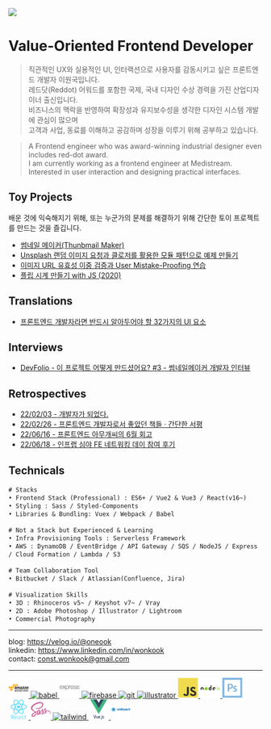 ![](https://media-exp2.licdn.com/dms/image/C4D16AQExcQTfJXDHMg/profile-displaybackgroundimage-shrink_350_1400/0/1654188588458?e=1660176000&v=beta&t=Fn26cNHT0NHFhARD_7kVblGfC_1BWPNH1UDyBHCfNDA)

# Value-Oriented Frontend Developer

> 직관적인 UX와 실용적인 UI, 인터랙션으로 사용자를 감동시키고 싶은 프론트엔드 개발자 이원국입니다.   
> 레드닷(Reddot) 어워드를 포함한 국제, 국내 디자인 수상 경력을 가진 산업디자이너 출신입니다.   
> 비즈니스의 맥락을 반영하여 확장성과 유지보수성을 생각한 디자인 시스템 개발에 관심이 많으며  
> 고객과 사업, 동료를 이해하고 공감하며 성장을 이루기 위해 공부하고 있습니다.   

> A Frontend engineer who was award-winning industrial designer even includes red-dot award.  
I am currently working as a frontend engineer at Medistream.  
Interested in user interaction and designing practical interfaces.    

## Toy Projects
배운 것에 익숙해지기 위해, 또는 누군가의 문제를 해결하기 위해 간단한 토이 프로젝트를 만드는 것을 즐깁니다.
- [썸네일 메이커(Thunbmail Maker)](https://velog.io/@oneook/%EC%8D%B8%EB%84%A4%EC%9D%BC-%EB%A9%94%EC%9D%B4%EC%BB%A4Thumbnail-Maker-Toy-Project)
- [Unsplash 랜덤 이미지 요청과 클로저를 활용한 모듈 패턴으로 예제 만들기](https://velog.io/@oneook/%EB%8B%B9%EC%8B%A0%EC%9D%98-%ED%83%9C%EA%B7%B8%EB%8A%94-%EB%AC%B4%EC%97%87%EC%9D%B8%EA%B0%80%EC%9A%94-Toy-Project)
- [이미지 URL 유효성 이중 검증과 User Mistake-Proofing 연습](https://velog.io/@oneook/%EC%9D%B4%EB%AF%B8%EC%A7%80-URL-%EC%9C%A0%ED%9A%A8%EC%84%B1-%EA%B2%80%EC%A6%9D%EA%B3%BC-%ED%81%B4%EB%A6%BD%EB%B3%B4%EB%93%9C%EC%97%90%EC%84%9C-%ED%85%8D%EC%8A%A4%ED%8A%B8-%EA%B0%80%EC%A0%B8%EC%98%A4%EA%B8%B0-%EC%97%B0%EC%8A%B5)
- [플립 시계 만들기 with JS (2020)](https://velog.io/@oneook/%ED%94%8C%EB%A6%BD-%EC%8B%9C%EA%B3%84-%EB%A7%8C%EB%93%A4%EA%B8%B0-with-JS-Split-Flap-Project)

## Translations
- [프론트엔드 개발자라면 반드시 알아두어야 할 32가지의 UI 요소](https://velog.io/@oneook/%ED%94%84%EB%A1%A0%ED%8A%B8%EC%97%94%EB%93%9C-%EA%B0%9C%EB%B0%9C%EC%9E%90%EB%9D%BC%EB%A9%B4-%EB%B0%98%EB%93%9C%EC%8B%9C-%EC%95%8C%EC%95%84%EB%91%90%EC%96%B4%EC%95%BC-%ED%95%A0-32%EA%B0%80%EC%A7%80%EC%9D%98-UI-%EC%9A%94%EC%86%8C-%EB%B2%88%EC%97%AD)

## Interviews
- [DevFolio - 이 프로젝트 어떻게 만드셨어요? #3 - 썸네일메이커 개발자 인터뷰](https://devfolio.kr/magazine/7)

## Retrospectives
- [22/02/03 - 개발자가 되었다.](https://velog.io/@oneook/%EA%B0%9C%EB%B0%9C%EC%9E%90%EA%B0%80-%EB%90%98%EC%97%88%EB%8B%A4)
- [22/02/26 - 프론트엔드 개발자로서 좋았던 책들 · 간단한 서평](https://velog.io/@oneook/%ED%94%84%EB%A1%A0%ED%8A%B8%EC%97%94%EB%93%9C-%EA%B0%9C%EB%B0%9C%EC%9E%90%EB%A1%9C%EC%84%9C-%EC%A2%8B%EC%95%98%EB%8D%98-%EC%B1%85%EB%93%A4-%EA%B0%84%EB%8B%A8%ED%95%9C-%EC%84%9C%ED%8F%89)
- [22/06/16 - 프론트엔드 아무개씨의 6월 회고](https://velog.io/@oneook/%ED%94%84%EB%A1%A0%ED%8A%B8%EC%97%94%EB%93%9C-%EC%95%84%EB%AC%B4%EA%B0%9C%EC%94%A8%EC%9D%98-6%EC%9B%94-%ED%9A%8C%EA%B3%A0)
- [22/06/18 - 인프랩 심야 FE 네트워킹 데이 참여 후기](https://velog.io/@oneook/%EC%9D%B8%ED%94%84%EB%9E%A9-FE-%EB%84%A4%ED%8A%B8%EC%9B%8C%ED%82%B9-%EB%8D%B0%EC%9D%B4%EC%97%90-%EB%8B%A4%EB%85%80%EC%99%94%EC%8A%B5%EB%8B%88%EB%8B%A4)

## Technicals
```
# Stacks
• Frontend Stack (Professional) : ES6+ / Vue2 & Vue3 / React(v16~)
• Styling : Sass / Styled-Components
• Libraries & Bundling: Vuex / Webpack / Babel

# Not a Stack but Experienced & Learning
• Infra Provisioning Tools : Serverless Framework
• AWS : DynamoDB / EventBridge / API Gateway / SQS / NodeJS / Express / Cloud Formation / Lambda / S3

# Team Collaboration Tool
• Bitbucket / Slack / Atlassian(Confluence, Jira)

# Visualization Skills
• 3D : Rhinoceros v5~ / Keyshot v7~ / Vray
• 2D : Adobe Photoshop / Illustrator / Lightroom
• Commercial Photography
```

---

blog: https://velog.io/@oneook  
linkedin: https://www.linkedin.com/in/wonkook  
contact: const.wonkook@gmail.com

---

<p align="left"> <a href="https://aws.amazon.com" target="_blank" rel="noreferrer"> <img src="https://raw.githubusercontent.com/devicons/devicon/master/icons/amazonwebservices/amazonwebservices-original-wordmark.svg" alt="aws" width="40" height="40"/> </a> <a href="https://babeljs.io/" target="_blank" rel="noreferrer"> <img src="https://www.vectorlogo.zone/logos/babeljs/babeljs-icon.svg" alt="babel" width="40" height="40"/> </a> <a href="https://expressjs.com" target="_blank" rel="noreferrer"> <img src="https://raw.githubusercontent.com/devicons/devicon/master/icons/express/express-original-wordmark.svg" alt="express" width="40" height="40"/> </a> <a href="https://firebase.google.com/" target="_blank" rel="noreferrer"> <img src="https://www.vectorlogo.zone/logos/firebase/firebase-icon.svg" alt="firebase" width="40" height="40"/> </a> <a href="https://git-scm.com/" target="_blank" rel="noreferrer"> <img src="https://www.vectorlogo.zone/logos/git-scm/git-scm-icon.svg" alt="git" width="40" height="40"/> </a> <a href="https://www.adobe.com/in/products/illustrator.html" target="_blank" rel="noreferrer"> <img src="https://www.vectorlogo.zone/logos/adobe_illustrator/adobe_illustrator-icon.svg" alt="illustrator" width="40" height="40"/> </a> <a href="https://developer.mozilla.org/en-US/docs/Web/JavaScript" target="_blank" rel="noreferrer"> <img src="https://raw.githubusercontent.com/devicons/devicon/master/icons/javascript/javascript-original.svg" alt="javascript" width="40" height="40"/> </a> <a href="https://nodejs.org" target="_blank" rel="noreferrer"> <img src="https://raw.githubusercontent.com/devicons/devicon/master/icons/nodejs/nodejs-original-wordmark.svg" alt="nodejs" width="40" height="40"/> </a> <a href="https://www.photoshop.com/en" target="_blank" rel="noreferrer"> <img src="https://raw.githubusercontent.com/devicons/devicon/master/icons/photoshop/photoshop-line.svg" alt="photoshop" width="40" height="40"/> </a> <a href="https://reactjs.org/" target="_blank" rel="noreferrer"> <img src="https://raw.githubusercontent.com/devicons/devicon/master/icons/react/react-original-wordmark.svg" alt="react" width="40" height="40"/> </a> <a href="https://sass-lang.com" target="_blank" rel="noreferrer"> <img src="https://raw.githubusercontent.com/devicons/devicon/master/icons/sass/sass-original.svg" alt="sass" width="40" height="40"/> </a> <a href="https://tailwindcss.com/" target="_blank" rel="noreferrer"> <img src="https://www.vectorlogo.zone/logos/tailwindcss/tailwindcss-icon.svg" alt="tailwind" width="40" height="40"/> </a> <a href="https://vuejs.org/" target="_blank" rel="noreferrer"> <img src="https://raw.githubusercontent.com/devicons/devicon/master/icons/vuejs/vuejs-original-wordmark.svg" alt="vuejs" width="40" height="40"/> </a> <a href="https://webpack.js.org" target="_blank" rel="noreferrer"> <img src="https://raw.githubusercontent.com/devicons/devicon/d00d0969292a6569d45b06d3f350f463a0107b0d/icons/webpack/webpack-original-wordmark.svg" alt="webpack" width="40" height="40"/> </a> </p>

<!--
**wonkooklee/wonkooklee** is a ✨ _special_ ✨ repository because its `README.md` (this file) appears on your GitHub profile.

Here are some ideas to get you started:

- 🔭 I’m currently working on ...
- 🌱 I’m currently learning ...
- 👯 I’m looking to collaborate on ...
- 🤔 I’m looking for help with ...
- 💬 Ask me about ...
- 📫 How to reach me: ...
- 😄 Pronouns: ...
- ⚡ Fun fact: ...
-->
